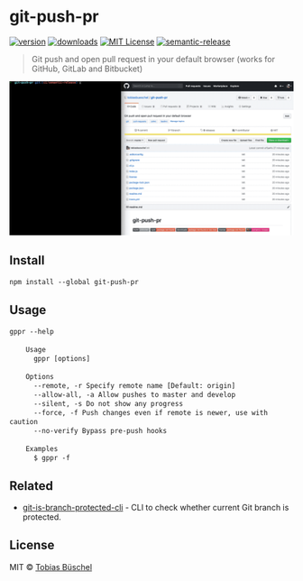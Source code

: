 # git-push-pr

[![version](https://img.shields.io/npm/v/git-push-pr.svg?style=flat-square)](http://npm.im/git-push-pr)
[![downloads](https://img.shields.io/npm/dm/git-push-pr.svg?style=flat-square)](http://npm-stat.com/charts.html?package=git-push-pr)
[![MIT License](https://img.shields.io/npm/l/git-push-pr.svg?style=flat-square)](http://opensource.org/licenses/MIT)
[![semantic-release](https://img.shields.io/badge/%20%20%F0%9F%93%A6%F0%9F%9A%80-semantic--release-e10079.svg?style=flat-square)](https://github.com/semantic-release/semantic-release)

> Git push and open pull request in your default browser (works for GitHub, GitLab and Bitbucket)

![demo](./demo.gif)

## Install

```shell
npm install --global git-push-pr
```

## Usage

```shell
gppr --help

	Usage
	  gppr [options]

	Options
	  --remote, -r Specify remote name [Default: origin]
	  --allow-all, -a Allow pushes to master and develop
	  --silent, -s Do not show any progress
	  --force, -f Push changes even if remote is newer, use with caution
	  --no-verify Bypass pre-push hooks

	Examples
	  $ gppr -f
```

## Related

- [git-is-branch-protected-cli](https://github.com/tobiasbueschel/git-is-branch-protected-cli) - CLI to check whether current Git branch is protected.

## License

MIT © [Tobias Büschel](https://github.com/tobiasbueschel)
